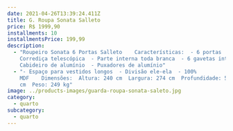 ```yaml
---
date: 2021-04-26T13:39:24.411Z
title: G. Roupa Sonata Salleto
price: R$ 1999,90
installments: 10
installmentsPrice: 199,99
description:
  - "Roupeiro Sonata 6 Portas Salleto    Características:  - 6 portas  -
    Corrediça telescópica  - Parte interna toda branca  - 6 gavetas internas  -
    Cabideiro de alumínio  - Puxadores de alumínio"
  - "- Espaço para vestidos longos  - Divisão ele-ela  - 100%
    MDF    Dimensões:  Altura: 240 cm  Largura: 274 cm  Profundidade: 54
    cm  Peso: 249 kg"
image: ../products-images/guarda-roupa-sonata-saleto.jpg
category:
  - quarto
subcategory:
  - quarto
---
```

